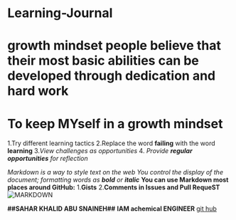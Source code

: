 # Learning-Journal
# growth mindset people believe that their most basic abilities can be developed through dedication and hard work
# To keep MYself in a growth mindset
1.Try different learning tactics
2.Replace the word **failing** with the word **learning**
3._View challenges as opportunities_
4. _Provide **regular opportunities** for reflection_

*Markdown is a way to style text on the web*
_You control the display of the document; formatting words as **bold** or **italic**_
**You can use Markdown most places around GitHub:**
1.**Gists**
2.**Comments in Issues and Pull RequeST**
![MARKDOWN](https://www.techindiatoday.com/wp-content/uploads/2019/10/Best-Programming-Languages-For-Artificial-Intelligence-1024x682.jpg)

**##SAHAR KHALID ABU SNAINEH##**
**IAM achemical ENGINEER**
[git hub](https://github.com/saharkhaled89)
